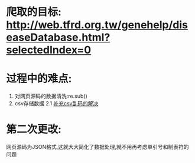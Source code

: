 # 爬取的目标: http://web.tfrd.org.tw/genehelp/diseaseDatabase.html?selectedIndex=0
# 过程中的难点: 
1. 对网页源码的数据清洗:re.sub()
2. csv存储数据
  2.1 [补充csv乱码的解决](https://blog.csdn.net/Code_7900x/article/details/83099456)

# 第二次更改:
网页源码为JSON格式,这就大大简化了数据处理,就不用再考虑单引号和制表符的问题
